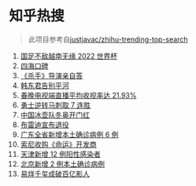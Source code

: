 # 知乎热搜

> 此项目参考自[justjavac/zhihu-trending-top-search](https://github.com/justjavac/zhihu-trending-top-search/blob/main/utils.ts)

<!-- BEGIN -->
  <!-- 最后更新时间:Thu Feb 03 2022 02:22:37 GMT+0000 (Coordinated Universal Time) -->
  1. [国足不敌越南无缘 2022 世界杯](https://www.zhihu.com/search?q=国足)
1. [四海口碑](https://www.zhihu.com/search?q=四海)
1. [《杀手》导演亲自答](https://www.zhihu.com/search?q=这个杀手不太冷静)
1. [韩东君告别平河](https://www.zhihu.com/search?q=长津湖)
1. [春晚电视端直播平均收视率达 21.93%](https://www.zhihu.com/search?q=春晚收视率)
1. [勇士逆转马刺取 7 连胜](https://www.zhihu.com/search?q=勇士)
1. [中国冰壶队冬奥开门红](https://www.zhihu.com/search?q=冬奥冰壶)
1. [布雷迪宣布退役](https://www.zhihu.com/search?q=布雷迪)
1. [广东全省新增本土确诊病例 6 例](https://www.zhihu.com/search?q=广东疫情)
1. [索尼收购《命运》开发商](https://www.zhihu.com/search?q=索尼收购bungie)
1. [天津新增 12 例阳性感染者](https://www.zhihu.com/search?q=天津疫情)
1. [北京新增 2 例本土确诊病例](https://www.zhihu.com/search?q=北京疫情)
1. [易烊千玺成破百亿影人](https://www.zhihu.com/search?q=易烊千玺成)
  <!-- END -->